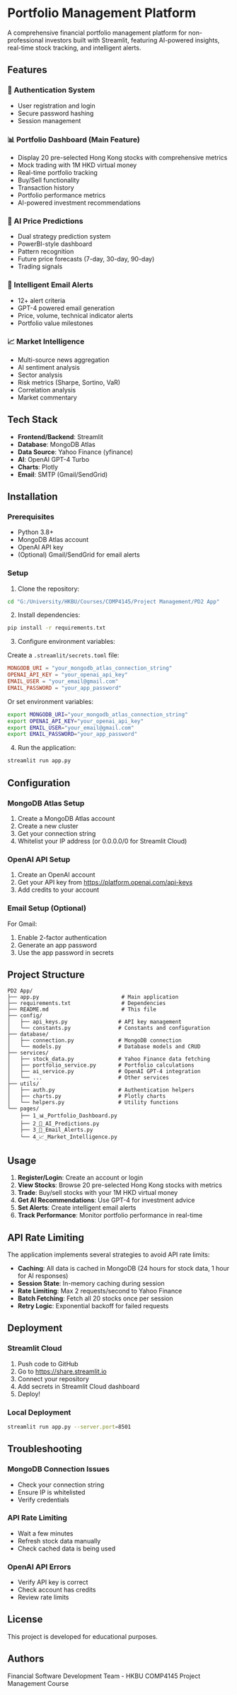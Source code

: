 # Portfolio Management Platform

A comprehensive financial portfolio management platform for non-professional investors built with Streamlit, featuring AI-powered insights, real-time stock tracking, and intelligent alerts.

## Features

### 🔐 Authentication System
- User registration and login
- Secure password hashing
- Session management

### 📊 Portfolio Dashboard (Main Feature)
- Display 20 pre-selected Hong Kong stocks with comprehensive metrics
- Mock trading with 1M HKD virtual money
- Real-time portfolio tracking
- Buy/Sell functionality
- Transaction history
- Portfolio performance metrics
- AI-powered investment recommendations

### 🔮 AI Price Predictions
- Dual strategy prediction system
- PowerBI-style dashboard
- Pattern recognition
- Future price forecasts (7-day, 30-day, 90-day)
- Trading signals

### 🔔 Intelligent Email Alerts
- 12+ alert criteria
- GPT-4 powered email generation
- Price, volume, technical indicator alerts
- Portfolio value milestones

### 📈 Market Intelligence
- Multi-source news aggregation
- AI sentiment analysis
- Sector analysis
- Risk metrics (Sharpe, Sortino, VaR)
- Correlation analysis
- Market commentary

## Tech Stack

- **Frontend/Backend**: Streamlit
- **Database**: MongoDB Atlas
- **Data Source**: Yahoo Finance (yfinance)
- **AI**: OpenAI GPT-4 Turbo
- **Charts**: Plotly
- **Email**: SMTP (Gmail/SendGrid)

## Installation

### Prerequisites
- Python 3.8+
- MongoDB Atlas account
- OpenAI API key
- (Optional) Gmail/SendGrid for email alerts

### Setup

1. Clone the repository:
```bash
cd "G:/University/HKBU/Courses/COMP4145/Project Management/PD2 App"
```

2. Install dependencies:
```bash
pip install -r requirements.txt
```

3. Configure environment variables:

Create a `.streamlit/secrets.toml` file:
```toml
MONGODB_URI = "your_mongodb_atlas_connection_string"
OPENAI_API_KEY = "your_openai_api_key"
EMAIL_USER = "your_email@gmail.com"
EMAIL_PASSWORD = "your_app_password"
```

Or set environment variables:
```bash
export MONGODB_URI="your_mongodb_atlas_connection_string"
export OPENAI_API_KEY="your_openai_api_key"
export EMAIL_USER="your_email@gmail.com"
export EMAIL_PASSWORD="your_app_password"
```

4. Run the application:
```bash
streamlit run app.py
```

## Configuration

### MongoDB Atlas Setup

1. Create a MongoDB Atlas account
2. Create a new cluster
3. Get your connection string
4. Whitelist your IP address (or 0.0.0.0/0 for Streamlit Cloud)

### OpenAI API Setup

1. Create an OpenAI account
2. Get your API key from https://platform.openai.com/api-keys
3. Add credits to your account

### Email Setup (Optional)

For Gmail:
1. Enable 2-factor authentication
2. Generate an app password
3. Use the app password in secrets

## Project Structure

```
PD2 App/
├── app.py                          # Main application
├── requirements.txt                # Dependencies
├── README.md                       # This file
├── config/
│   ├── api_keys.py                # API key management
│   └── constants.py               # Constants and configuration
├── database/
│   ├── connection.py              # MongoDB connection
│   └── models.py                  # Database models and CRUD
├── services/
│   ├── stock_data.py              # Yahoo Finance data fetching
│   ├── portfolio_service.py       # Portfolio calculations
│   ├── ai_service.py              # OpenAI GPT-4 integration
│   └── ...                        # Other services
├── utils/
│   ├── auth.py                    # Authentication helpers
│   ├── charts.py                  # Plotly charts
│   └── helpers.py                 # Utility functions
└── pages/
    ├── 1_📊_Portfolio_Dashboard.py
    ├── 2_🔮_AI_Predictions.py
    ├── 3_🔔_Email_Alerts.py
    └── 4_📈_Market_Intelligence.py
```

## Usage

1. **Register/Login**: Create an account or login
2. **View Stocks**: Browse 20 pre-selected Hong Kong stocks with metrics
3. **Trade**: Buy/sell stocks with your 1M HKD virtual money
4. **Get AI Recommendations**: Use GPT-4 for investment advice
5. **Set Alerts**: Create intelligent email alerts
6. **Track Performance**: Monitor portfolio performance in real-time

## API Rate Limiting

The application implements several strategies to avoid API rate limits:

- **Caching**: All data is cached in MongoDB (24 hours for stock data, 1 hour for AI responses)
- **Session State**: In-memory caching during session
- **Rate Limiting**: Max 2 requests/second to Yahoo Finance
- **Batch Fetching**: Fetch all 20 stocks once per session
- **Retry Logic**: Exponential backoff for failed requests

## Deployment

### Streamlit Cloud

1. Push code to GitHub
2. Go to https://share.streamlit.io
3. Connect your repository
4. Add secrets in Streamlit Cloud dashboard
5. Deploy!

### Local Deployment

```bash
streamlit run app.py --server.port=8501
```

## Troubleshooting

### MongoDB Connection Issues
- Check your connection string
- Ensure IP is whitelisted
- Verify credentials

### API Rate Limiting
- Wait a few minutes
- Refresh stock data manually
- Check cached data is being used

### OpenAI API Errors
- Verify API key is correct
- Check account has credits
- Review rate limits

## License

This project is developed for educational purposes.

## Authors

Financial Software Development Team - HKBU COMP4145 Project Management Course
